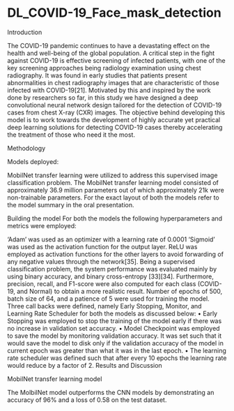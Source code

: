 # DL_COVID-19_Face_mask_detection
Introduction

The COVID-19 pandemic continues to have a devastating effect on the health and well-being of the global population. A critical step in the fight against COVID-19 is effective screening of infected patients, with one of the key screening approaches being radiology examination using chest radiography. It was found in early studies that patients present abnormalities in chest radiography images that are characteristic of those infected with COVID-19[21]. Motivated by this and inspired by the work done by researchers so far, in this study we have designed a deep convolutional neural network design tailored for the detection of COVID-19 cases from chest X-ray (CXR) images. The objective behind developing this model is to work towards the development of highly accurate yet practical deep learning solutions for detecting COVID-19 cases thereby accelerating the treatment of those who need it the most.

Methodology

Models deployed:

 MobilNet transfer learning were utilized to address this supervised image classification problem. The MobilNet transfer learning model consisted of approximately 36.9 million parameters out of which approximately 21k were non-trainable parameters. For the exact layout of both the models refer to the model summary in the oral presentation.

Building the model For both the models the following hyperparameters and metrics were employed:

‘Adam’ was used as an optimizer with a learning rate of 0.0001
‘Sigmoid’ was used as the activation function for the output layer. ReLU was employed as activation functions for the other layers to avoid forwarding of any negative values through the network[35].
Being a supervised classification problem, the system performance was evaluated mainly by using binary accuracy, and binary cross-entropy [33][34]. Furthermore, precision, recall, and F1-score were also computed for each class (COVID-19, and Normal) to obtain a more realistic result.
Number of epochs of 500, batch size of 64, and a patience of 5 were used for training the model.
Three call backs were defined, namely Early Stopping, Monitor, and Learning Rate Scheduler for both the models as discussed below: • Early Stopping was employed to stop the training of the model early if there was no increase in validation set accuracy. • Model Checkpoint was employed to save the model by monitoring validation accuracy. It was set such that it would save the model to disk only if the validation accuracy of the model in current epoch was greater than what it was in the last epoch. • The learning rate scheduler was defined such that after every 10 epochs the learning rate would reduce by a factor of 2.
Results and Discussion

MobilNet transfer learning model

The MolbilNet model outperforms the CNN models by demonstrating an accuracy of 96% and a loss of 0.58 on the test dataset. 
